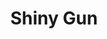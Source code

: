 ---
title: Shiny Gun
artist: Fraser A Gorman
image: "/uploads/shiny-gun.jpg"
catalogue-number:
format: Digital
---